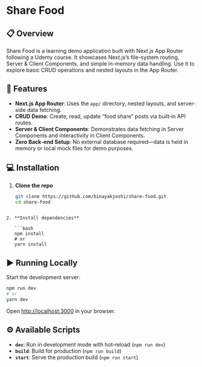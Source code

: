 
# Share Food

## 📋 Overview

Share Food is a learning demo application built with Next.js App Router following a Udemy course. It showcases Next.js’s file-system routing, Server & Client Components, and simple in-memory data handling. Use it to explore basic CRUD operations and nested layouts in the App Router.

## 🚀 Features

- **Next.js App Router**: Uses the `app/` directory, nested layouts, and server-side data fetching.  
- **CRUD Demo**: Create, read, update “food share” posts via built‑in API routes.  
- **Server & Client Components**: Demonstrates data fetching in Server Components and interactivity in Client Components.  
- **Zero Back‑end Setup**: No external database required—data is held in memory or local mock files for demo purposes.

## 💻 Installation

1. **Clone the repo**  
   ```bash
   git clone https://github.com/binayakjoshi/share-food.git
   cd share-food
```

2. **Install dependencies**

   ```bash
   npm install
   # or
   yarn install
   ```

## ▶️ Running Locally

Start the development server:

```bash
npm run dev
# or
yarn dev
```

Open [http://localhost:3000](http://localhost:3000) in your browser.

## ⚙️ Available Scripts

* **`dev`**: Run in development mode with hot‑reload (`npm run dev`)
* **`build`**: Build for production (`npm run build`)
* **`start`**: Serve the production build (`npm run start`)

```
```
